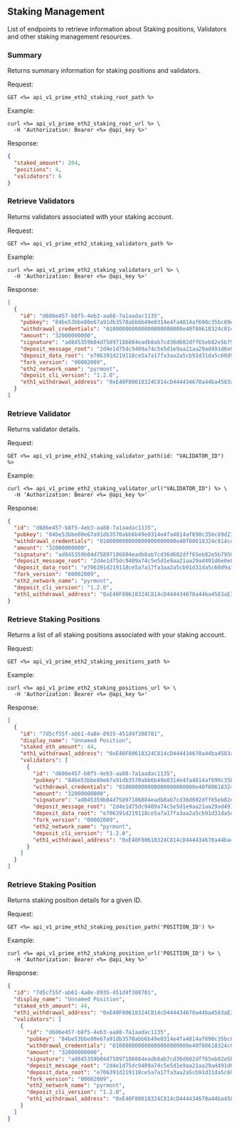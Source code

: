 ## Staking Management

List of endpoints to retrieve information about Staking positions, Validators and other
staking management resources.

### Summary

Returns summary information for staking positions and validators.

Request:

```
GET <%= api_v1_prime_eth2_staking_root_path %>
```

Example:

```shell
curl <%= api_v1_prime_eth2_staking_root_url %> \
  -H 'Authorization: Bearer <%= @api_key %>'
```

Response:

```json
{
  "staked_amount": 204,
  "positions": 4,
  "validators": 6
}
```

### Retrieve Validators

Returns validators associated with your staking account.

Request:

```
GET <%= api_v1_prime_eth2_staking_validators_path %>
```

Example:

```shell
curl <%= api_v1_prime_eth2_staking_validators_url %> \
  -H 'Authorization: Bearer <%= @api_key %>'
```

Response:

```json
[
  {
    "id": "d686e457-b8f5-4eb3-aa88-7a1aadac1135",
    "pubkey": "84be53bbe80e67a91db3570abb6b49e0314e4fa4814af690c35bc89d23d5f66b00d19fb25efed37c72abc22e0994ea8c",
    "withdrawal_credentials": "010000000000000000000000e40f80618324c814cd444434670a44ba4583ae38",
    "amount": "32000000000",
    "signature": "ad845359b04d75897186884eadb8ab7cd36d602dff65eb82e5b79505a2e489914ccef795196627c80da22a4e316958851469ac63fcfba3e6093593da24dd678e175df82ad4e1284664fb3f34be7073ccff3476324614bcfdb87920ad6288e536",
    "deposit_message_root": "2d4e1d75dc9409a74c5e5d1e9aa21aa29ad491d6e0e8dc5ca12375a653195e1a",
    "deposit_data_root": "e706391d219118ce5a7a17fa3aa2a5cb91d31da5c60d9a3e66e0ea9c4dbb2086",
    "fork_version": "00002009",
    "eth2_network_name": "pyrmont",
    "deposit_cli_version": "1.2.0",
    "eth1_withdrawal_address": "0xE40F80618324C814cD444434670a44ba4583aE38"
  }
]
```

### Retrieve Validator

Returns validator details.

Request:

```
GET <%= api_v1_prime_eth2_staking_validator_path(id: "VALIDATOR_ID") %>
```

Example:

```shell
curl <%= api_v1_prime_eth2_staking_validator_url("VALIDATOR_ID") %> \
  -H 'Authorization: Bearer <%= @api_key %>'
```

Response:

```json
{
  "id": "d686e457-b8f5-4eb3-aa88-7a1aadac1135",
  "pubkey": "84be53bbe80e67a91db3570abb6b49e0314e4fa4814af690c35bc89d23d5f66b00d19fb25efed37c72abc22e0994ea8c",
  "withdrawal_credentials": "010000000000000000000000e40f80618324c814cd444434670a44ba4583ae38",
  "amount": "32000000000",
  "signature": "ad845359b04d75897186884eadb8ab7cd36d602dff65eb82e5b79505a2e489914ccef795196627c80da22a4e316958851469ac63fcfba3e6093593da24dd678e175df82ad4e1284664fb3f34be7073ccff3476324614bcfdb87920ad6288e536",
  "deposit_message_root": "2d4e1d75dc9409a74c5e5d1e9aa21aa29ad491d6e0e8dc5ca12375a653195e1a",
  "deposit_data_root": "e706391d219118ce5a7a17fa3aa2a5cb91d31da5c60d9a3e66e0ea9c4dbb2086",
  "fork_version": "00002009",
  "eth2_network_name": "pyrmont",
  "deposit_cli_version": "1.2.0",
  "eth1_withdrawal_address": "0xE40F80618324C814cD444434670a44ba4583aE38"
}
```

### Retrieve Staking Positions

Returns a list of all staking positions associated with your staking account.

Request:

```
GET <%= api_v1_prime_eth2_staking_positions_path %>
```

Example:

```shell
curl <%= api_v1_prime_eth2_staking_positions_url %> \
  -H 'Authorization: Bearer <%= @api_key %>'
```

Response:

```json
[
  {
    "id": "7d5cf55f-ab61-4a8e-8935-451d4f308701",
    "display_name": "Unnamed Position",
    "staked_eth_amount": 44,
    "eth1_withdrawal_address": "0xE40F80618324C814cD444434670a44ba4583aE38",
    "validators": [
      {
        "id": "d686e457-b8f5-4eb3-aa88-7a1aadac1135",
        "pubkey": "84be53bbe80e67a91db3570abb6b49e0314e4fa4814af690c35bc89d23d5f66b00d19fb25efed37c72abc22e0994ea8c",
        "withdrawal_credentials": "010000000000000000000000e40f80618324c814cd444434670a44ba4583ae38",
        "amount": "32000000000",
        "signature": "ad845359b04d75897186884eadb8ab7cd36d602dff65eb82e5b79505a2e489914ccef795196627c80da22a4e316958851469ac63fcfba3e6093593da24dd678e175df82ad4e1284664fb3f34be7073ccff3476324614bcfdb87920ad6288e536",
        "deposit_message_root": "2d4e1d75dc9409a74c5e5d1e9aa21aa29ad491d6e0e8dc5ca12375a653195e1a",
        "deposit_data_root": "e706391d219118ce5a7a17fa3aa2a5cb91d31da5c60d9a3e66e0ea9c4dbb2086",
        "fork_version": "00002009",
        "eth2_network_name": "pyrmont",
        "deposit_cli_version": "1.2.0",
        "eth1_withdrawal_address": "0xE40F80618324C814cD444434670a44ba4583aE38"
      }
    ]
  }
]
```

### Retrieve Staking Position

Returns staking position details for a given ID.

Request:

```
GET <%= api_v1_prime_eth2_staking_position_path('POSITION_ID') %>
```

Example:

```shell
curl <%= api_v1_prime_eth2_staking_position_url('POSITION_ID') %> \
  -H 'Authorization: Bearer <%= @api_key %>'
```

Response:

```json
{
  "id": "7d5cf55f-ab61-4a8e-8935-451d4f308701",
  "display_name": "Unnamed Position",
  "staked_eth_amount": 44,
  "eth1_withdrawal_address": "0xE40F80618324C814cD444434670a44ba4583aE38",
  "validators": [
    {
      "id": "d686e457-b8f5-4eb3-aa88-7a1aadac1135",
      "pubkey": "84be53bbe80e67a91db3570abb6b49e0314e4fa4814af690c35bc89d23d5f66b00d19fb25efed37c72abc22e0994ea8c",
      "withdrawal_credentials": "010000000000000000000000e40f80618324c814cd444434670a44ba4583ae38",
      "amount": "32000000000",
      "signature": "ad845359b04d75897186884eadb8ab7cd36d602dff65eb82e5b79505a2e489914ccef795196627c80da22a4e316958851469ac63fcfba3e6093593da24dd678e175df82ad4e1284664fb3f34be7073ccff3476324614bcfdb87920ad6288e536",
      "deposit_message_root": "2d4e1d75dc9409a74c5e5d1e9aa21aa29ad491d6e0e8dc5ca12375a653195e1a",
      "deposit_data_root": "e706391d219118ce5a7a17fa3aa2a5cb91d31da5c60d9a3e66e0ea9c4dbb2086",
      "fork_version": "00002009",
      "eth2_network_name": "pyrmont",
      "deposit_cli_version": "1.2.0",
      "eth1_withdrawal_address": "0xE40F80618324C814cD444434670a44ba4583aE38"
    }
  ]
}
```
